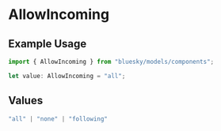 # AllowIncoming

## Example Usage

```typescript
import { AllowIncoming } from "bluesky/models/components";

let value: AllowIncoming = "all";
```

## Values

```typescript
"all" | "none" | "following"
```